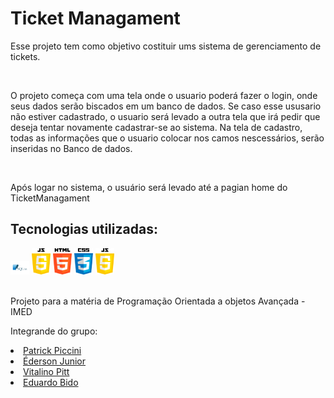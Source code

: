 <h1>Ticket Managament</h1>
<p>Esse projeto tem como objetivo costituir ums sistema de gerenciamento de tickets.</p><br>
<p>O projeto começa com uma tela onde o usuario poderá fazer o login, onde seus dados serão biscados em um banco de dados. Se caso esse ususario não estiver cadastrado, o usuario será levado a outra tela que irá pedir que deseja tentar novamente cadastrar-se ao sistema. Na tela de cadastro, todas as informações que o usuario colocar nos camos nescessários, serão inseridas no Banco de dados. </p> <br>
<p>Após logar no sistema, o usuário será levado até a pagian home do TicketManagament</p>
<h2>Tecnologias utilizadas:</h2>
<img src="https://github.com/PatrickPiccini/TicketManagament/blob/main/Icons/pngegg.png" width="30px" alt="SQLite"> <img src="https://github.com/PatrickPiccini/TicketManagament/blob/main/Icons/JavaScript.png" width="30"  alt=""> <img src="https://github.com/PatrickPiccini/TicketManagament/blob/main/Icons/Html%205.png"  width="30"  alt=""> <img src="https://github.com/PatrickPiccini/TicketManagament/blob/main/Icons/Css3.png" width="30"  alt=""> <img src="https://github.com/PatrickPiccini/TicketManagament/blob/main/Icons/JavaScript.png" width="30" alt="">
<br><br>
<p>Projeto para a matéria de Programação Orientada a objetos Avançada - IMED</p>
<p>Integrande do grupo:</p>
<nav>
    <li><a href="https://github.com/PatrickPiccini">Patrick Piccini</a></li>
    <li><a href="https://github.com/Dunkode">Éderson Junior</a></li>
    <li><a href="https://github.com/VitalinoPitt">Vitalino Pitt</a></li>
    <li><a href="https://github.com/b1d0ws">Eduardo Bido</a></li>
</nav>
